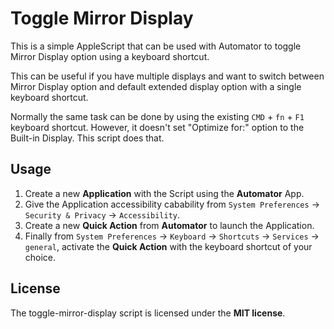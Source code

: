 Toggle Mirror Display
=====================

This is a simple AppleScript that can be used with Automator to toggle Mirror Display option using a keyboard shortcut.

This can be useful if you have multiple displays and want to switch between Mirror Display option and default extended display option with a single keyboard shortcut.

Normally the same task can be done by using the existing  `CMD` + `fn` + `F1` keyboard shortcut.
However, it doesn't set "Optimize for:" option to the Built-in Display. This script does that.

Usage
-----

1. Create a new **Application** with the Script using the **Automator** App.
2. Give the Application accessibility cabability from `System Preferences` -> `Security & Privacy` -> `Accessibility`.
3. Create a new **Quick Action** from **Automator** to launch the Application.
4. Finally from `System Preferences` -> `Keyboard` -> `Shortcuts` -> `Services` -> `general`, activate the **Quick Action** with the keyboard shortcut of your choice.

License
-------

The toggle-mirror-display script is licensed under the **MIT license**.